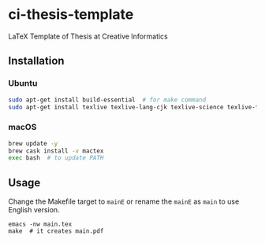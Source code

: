 # ci-thesis-template

LaTeX Template of Thesis at Creative Informatics


## Installation

### Ubuntu

```bash
sudo apt-get install build-essential  # for make command
sudo apt-get install texlive texlive-lang-cjk texlive-science texlive-fonts-recommended texlive-fonts-extra xdvik-ja dvipsk-ja gv latexmk
```

### macOS

```bash
brew update -y
brew cask install -v mactex
exec bash  # to update PATH
```


## Usage
Change the Makefile target to `mainE` or rename the `mainE` as `main` to use English version.

```
emacs -nw main.tex
make  # it creates main.pdf
```

